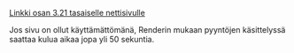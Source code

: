 [Linkki osan 3.21 tasaiselle nettisivulle](https://fullstack-puhelinluettelon-backend.onrender.com/)

Jos sivu on ollut käyttämättömänä, Renderin mukaan pyyntöjen käsittelyssä saattaa kulua aikaa jopa yli 50 sekuntia.